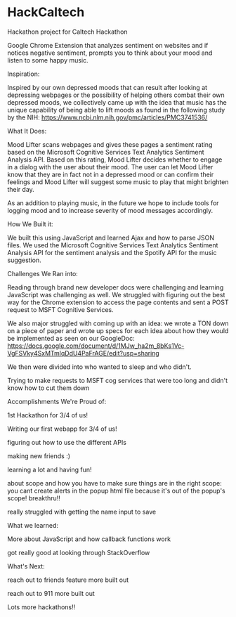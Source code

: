# HackCaltech
Hackathon project for Caltech Hackathon

Google Chrome Extension that analyzes sentiment on websites and if notices negative sentiment, prompts you to think about your mood and listen to some happy music.

Inspiration:

Inspired by our own depressed moods that can result after looking at depressing webpages or the possibility of helping others combat their own depressed moods, we collectively came up with the idea that music has the unique capability of being able to lift moods as found in the following study by the NIH: https://www.ncbi.nlm.nih.gov/pmc/articles/PMC3741536/

What It Does:

Mood Lifter scans webpages and gives these pages a sentiment rating based on the Microsoft Cognitive Services Text Analytics Sentiment Analysis API. Based on this rating, Mood Lifter decides whether to engage in a dialog with the user about their mood. The user can let Mood Lifter know that they are in fact not in a depressed mood or can confirm their feelings and Mood Lifter will suggest some music to play that might brighten their day.

As an addition to playing music, in the future we hope to include tools for logging mood and to increase severity of mood messages accordingly.

How We Built it:

We built this using JavaScript and learned Ajax and how to parse JSON files. We used the Microsoft Cognitive Services Text Analytics Sentiment Analysis API for the sentiment analysis and the Spotify API for the music suggestion.

Challenges We Ran into:

Reading through brand new developer docs were challenging and learning JavaScript was challenging as well. We struggled with figuring out the best way for the Chrome extension to access the page contents and sent a POST request to MSFT Cognitive Services.

We also major struggled with coming up with an idea: we wrote a TON down on a piece of paper and wrote up specs for each idea about how they would be implemented as seen on our GoogleDoc: https://docs.google.com/document/d/1MJw_ha2m_8bKs1Vc-VgFSVky4SxMTmlqDdU4PaFrAGE/edit?usp=sharing

We then were divided into who wanted to sleep and who didn't. 

Trying to make requests to MSFT cog services that were too long and didn't know how to cut them down

Accomplishments We're Proud of:

1st Hackathon for 3/4 of us!

Writing our first webapp for 3/4 of us!

figuring out how to use the different APIs

making new friends :)

learning a lot and having fun!

about scope and how you have to make sure things are in the right scope: you cant create alerts in the popup html file because it's out of the popup's scope! breakthru!!

really struggled with getting the name input to save

What we learned:

More about JavaScript and how callback functions work

got really good at looking through StackOverflow

What's Next:

reach out to friends feature more built out

reach out to 911 more built out

Lots more hackathons!!

